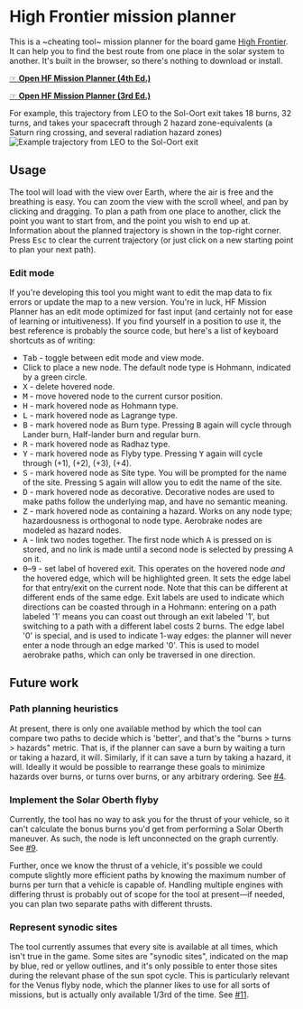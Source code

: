 # High Frontier mission planner

This is a ~cheating tool~ mission planner for the board game [High Frontier](https://boardgamegeek.com/boardgame/281655/high-frontier-4-all). It can help you to find the best route from one place in the solar system to another. It's built in the browser, so there's nothing to download or install.

[☞ **Open HF Mission Planner (4th Ed.)**](https://nornagon.github.io/hf-mission-planner)

[☞ **Open HF Mission Planner (3rd Ed.)**](https://nornagon.github.io/hf-mission-planner?ed=3)

For example, this trajectory from LEO to the Sol-Oort exit takes 18 burns, 32 turns, and takes your spacecraft through 2 hazard zone-equivalents (a Saturn ring crossing, and several radiation hazard zones)
![Example trajectory from LEO to the Sol-Oort exit](docs/example-trajectory.png)

## Usage

The tool will load with the view over Earth, where the air is free and the breathing is easy. You can zoom the view with the scroll wheel, and pan by clicking and dragging. To plan a path from one place to another, click the point you want to start from, and the point you wish to end up at. Information about the planned trajectory is shown in the top-right corner. Press <kbd>Esc</kbd> to clear the current trajectory (or just click on a new starting point to plan your next path).

### Edit mode

If you're developing this tool you might want to edit the map data to fix errors or update the map to a new version. You're in luck, HF Mission Planner has an edit mode optimized for fast input (and certainly not for ease of learning or intuitiveness). If you find yourself in a position to use it, the best reference is probably the source code, but here's a list of keyboard shortcuts as of writing:

- <kbd>Tab</kbd> - toggle between edit mode and view mode.
- Click to place a new node. The default node type is Hohmann, indicated by a green circle.
- <kbd>X</kbd> - delete hovered node.
- <kbd>M</kbd> - move hovered node to the current cursor position.
- <kbd>H</kbd> - mark hovered node as Hohmann type.
- <kbd>L</kbd> - mark hovered node as Lagrange type.
- <kbd>B</kbd> - mark hovered node as Burn type. Pressing <kbd>B</kbd> again will cycle through Lander burn, Half-lander burn and regular burn.
- <kbd>R</kbd> - mark hovered node as Radhaz type.
- <kbd>Y</kbd> - mark hovered node as Flyby type. Pressing <kbd>Y</kbd> again will cycle through (+1), (+2), (+3), (+4).
- <kbd>S</kbd> - mark hovered node as Site type. You will be prompted for the name of the site. Pressing <kbd>S</kbd> again will allow you to edit the name of the site.
- <kbd>D</kbd> - mark hovered node as decorative. Decorative nodes are used to make paths follow the underlying map, and have no semantic meaning.
- <kbd>Z</kbd> - mark hovered node as containing a hazard. Works on any node type; hazardousness is orthogonal to node type. Aerobrake nodes are modeled as hazard nodes.
- <kbd>A</kbd> - link two nodes together. The first node which <kbd>A</kbd> is pressed on is stored, and no link is made until a second node is selected by pressing <kbd>A</kbd> on it.
- <kbd>0</kbd>–<kbd>9</kbd> - set label of hovered exit. This operates on the hovered node _and_ the hovered edge, which will be highlighted green. It sets the edge label for that entry/exit on the current node. Note that this can be different at different ends of the same edge. Exit labels are used to indicate which directions can be coasted through in a Hohmann: entering on a path labeled '1' means you can coast out through an exit labeled '1', but switching to a path with a different label costs 2 burns. The edge label '0' is special, and is used to indicate 1-way edges: the planner will never enter a node through an edge marked '0'. This is used to model aerobrake paths, which can only be traversed in one direction.

## Future work

### Path planning heuristics

At present, there is only one available method by which the tool can compare two paths to decide which is 'better', and that's the "burns > turns > hazards" metric. That is, if the planner can save a burn by waiting a turn or taking a hazard, it will. Similarly, if it can save a turn by taking a hazard, it will. Ideally it would be possible to rearrange these goals to minimize hazards over burns, or turns over burns, or any arbitrary ordering. See [#4](https://github.com/nornagon/hf-mission-planner/issues/4).

### Implement the Solar Oberth flyby

Currently, the tool has no way to ask you for the thrust of your vehicle, so it can't calculate the bonus burns you'd get from performing a Solar Oberth maneuver. As such, the node is left unconnected on the graph currently. See [#9](https://github.com/nornagon/hf-mission-planner/issues/9).

Further, once we know the thrust of a vehicle, it's possible we could compute slightly more efficient paths by knowing the maximum number of burns per turn that a vehicle is capable of. Handling multiple engines with differing thrust is probably out of scope for the tool at present—if needed, you can plan two separate paths with different thrusts.

### Represent synodic sites

The tool currently assumes that every site is available at all times, which isn't true in the game. Some sites are "synodic sites", indicated on the map by blue, red or yellow outlines, and it's only possible to enter those sites during the relevant phase of the sun spot cycle. This is particularly relevant for the Venus flyby node, which the planner likes to use for all sorts of missions, but is actually only available 1/3rd of the time. See [#11](https://github.com/nornagon/hf-mission-planner/issues/11).
